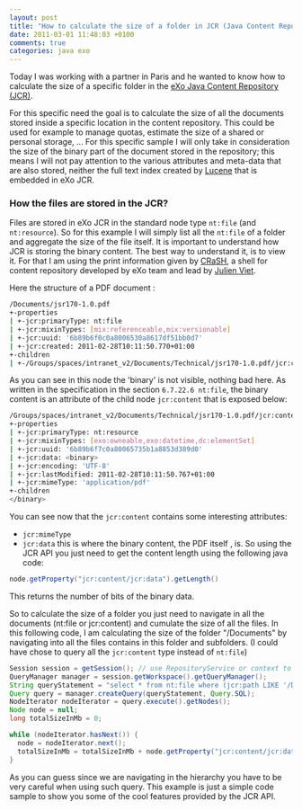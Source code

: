 ```yaml
---
layout: post
title: "How to calculate the size of a folder in JCR (Java Content Repository)?"
date: 2011-03-01 11:48:03 +0100
comments: true
categories: java exo
---
```

Today I was working with a partner in Paris and he wanted to know how to calculate the size of a specific folder in the [eXo Java Content Repository (JCR)](http://www.exoplatform.com/company/en/resource-viewer/Features-and-Benefits/eXo-JCR-Features-and-Benefits).

For this specific need the goal is to calculate the size of all the documents stored inside a specific location in the content repository. This could be used for example to manage quotas, estimate the size of a shared or personal storage, ... For this specific sample I will only take in consideration the size of the binary part of the document stored in the repository; this means I will not pay attention to the various attributes and meta-data that are also stored, neither the full text index created by [Lucene](http://lucene.apache.org/) that is embedded in eXo JCR.

### How the files are stored in the JCR?

Files are stored in eXo JCR in the standard node type `nt:file` (and `nt:resource`). So for this example I will simply list all the `nt:file` of a folder and aggregate the size of the file itself. It is important to understand how JCR is storing the binary content. The best way to understand it, is to view it. For that I am using the print information given by  [CRaSH](http://www.exoplatform.com/company/en/resource-viewer/Tutorial/Introduction-to-Crash), a shell for content repository developed by eXo team and lead by [Julien Viet](http://julienviet.com/).

Here the structure of a PDF document :

``` sh
/Documents/jsr170-1.0.pdf
+-properties
| +-jcr:primaryType: nt:file
| +-jcr:mixinTypes: [mix:referenceable,mix:versionable]
| +-jcr:uuid: '6b89b6f0c0a8006530a8617df51bb0d7'
| +-jcr:created: 2011-02-28T10:11:50.770+01:00
+-children
| +-/Groups/spaces/intranet_v2/Documents/Technical/jsr170-1.0.pdf/jcr:content
```

As you can see in this node the 'binary' is not visible, nothing bad here. As written in the specification in the section `6.7.22.6 nt:file`, the binary content is an attribute of the child node `jcr:content` that is exposed below:

``` sh
/Groups/spaces/intranet_v2/Documents/Technical/jsr170-1.0.pdf/jcr:content
+-properties
| +-jcr:primaryType: nt:resource
| +-jcr:mixinTypes: [exo:owneable,exo:datetime,dc:elementSet]
| +-jcr:uuid: '6b89b6f7c0a80065735b1a8853d389d0'
| +-jcr:data: <binary>
| +-jcr:encoding: 'UTF-8'
| +-jcr:lastModified: 2011-02-28T10:11:50.767+01:00
| +-jcr:mimeType: 'application/pdf'
+-children
</binary>
```

You can see now that the `jcr:content` contains some interesting attributes:

* `jcr:mimeType`
* `jcr:data` this is where the binary content, the PDF itself , is.
So using the JCR API you just need to get the content length using the following java code:

``` java
node.getProperty("jcr:content/jcr:data").getLength()
```

This returns the number of bits of the binary data.

So to calculate the size of a folder you just need to navigate in all the documents (nt:file or jcr:content) and cumulate the size of all the files. In this following code, I am calculating the size of the folder "/Documents" by navigating into all the files contains in this folder and subfolders. (I could have chose to query all the `jcr:content` type instead of `nt:file`)

``` java
Session session = getSession(); // use RepositoryService or context to get a session
QueryManager manager = session.getWorkspace().getQueryManager();
String queryStatement = "select * from nt:file where (jcr:path LIKE '/Documents/%')";
Query query = manager.createQuery(queryStatement, Query.SQL);
NodeIterator nodeIterator = query.execute().getNodes();
Node node = null;
long totalSizeInMb = 0;

while (nodeIterator.hasNext()) {
  node = nodeIterator.next();
  totalSizeInMb = totalSizeInMb + node.getProperty("jcr:content/jcr:data").getLength() / (1024*1024);
}
```

As you can guess since we are navigating in the hierarchy you have to be very careful when using such query. This example is just a simple code sample to show you some of the cool features provided by the JCR API.
